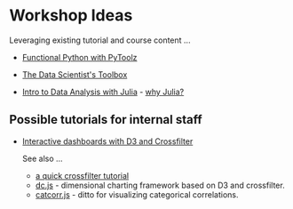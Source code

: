 # Workshop Ideas

Leveraging existing tutorial and course content ...

* [Functional Python with PyToolz](https://github.com/mrocklin/pydata-toolz)

* [The Data Scientist's Toolbox](https://www.coursera.org/course/datascitoolbox)

* [Intro to Data Analysis with Julia](https://www.youtube.com/playlist?list=PLP8iPy9hna6Si2sjMkrPY-wt2mEouZgaZ) - [why Julia?](http://www.evanmiller.org/why-im-betting-on-julia.html)


## Possible tutorials for internal staff

* [Interactive dashboards with D3 and Crossfilter](http://square.github.io/crossfilter/)

  See also ...
  * [a quick crossfilter tutorial](https://github.com/joyrexus/crossfiltering/blob/master/tutorial/index.coffee.md)
  * [dc.js](http://dc-js.github.io/dc.js/) - dimensional charting framework
    based on D3 and crossfilter.
  * [catcorr.js](http://deanmalmgren.github.io/catcorrjs/) - ditto for
    visualizing categorical correlations.
